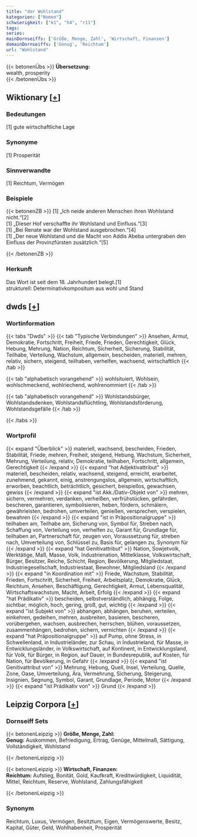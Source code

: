 ```yaml
---
title: "der Wohlstand"
kategorien: ["Nomen"]
schwierigkeit: ["k1", "h4", "r11"]
tags:
series:
mainDornseiffs: ['Größe, Menge, Zahl', 'Wirtschaft, Finanzen']
domainDornseiffs: ['Genug', 'Reichtum']
url: "Wohlstand"
---
```


{{< betonenÜbs >}}
**Übersetzung:**  
wealth, prosperity  
{{< /betonenÜbs >}}

## Wiktionary [[+](https://de.wiktionary.org/wiki/Wohlstand)]

### Bedeutungen
[1] gute wirtschaftliche Lage  

### Synonyme
[1] Prosperität  

### Sinnverwandte
[1] Reichtum, Vermögen  

### Beispiele
{{< betonenZB >}}
[1] „Ich neide anderen Menschen ihren Wohlstand nicht.“[2]  
[1] „Dieser Hof verschaffte ihr Wohlstand und Einfluss.“[3]  
[1] „Bei Renate war der Wohlstand ausgebrochen.“[4]  
[1] „Der neue Wohlstand und die Macht von Addis Abeba untergraben den Einfluss der Provinzfürsten zusätzlich.“[5]  

{{< /betonenZB >}}
### Herkunft
Das Wort ist seit dem 18. Jahrhundert belegt.[1]  
strukturell: Determinativkompositum aus wohl und Stand  



## dwds [[+](https://www.dwds.de/wb/Wohlstand)]

### Wortinformation
{{< tabs "Dwds" >}}
{{< tab "Typische Verbindungen" >}}
Ansehen, Armut, Demokratie, Fortschritt, Freiheit, Friede, Frieden, Gerechtigkeit, Glück, Hebung, Mehrung, Nation, Reichtum, Sicherheit, Sicherung, Stabilität, Teilhabe, Verteilung, Wachstum, allgemein, bescheiden, materiell, mehren, relativ, sichern, steigend, teilhaben, verhelfen, wachsend, wirtschaftlich
{{< /tab >}}

{{< tab "alphabetisch vorangehend" >}}
wohlsituiert, Wohlsein, wohlschmeckend, wohlriechend, wohlrenommiert
{{< /tab >}}

{{< tab "alphabetisch vorangehend" >}}
Wohlstandsbürger, Wohlstandsdenken, Wohlstandsflüchtling, Wohlstandsförderung, Wohlstandsgefälle
{{< /tab >}}

{{< /tabs >}}

### Wortprofil
{{< expand "Überblick" >}} materiell, wachsend, bescheiden, Frieden, Stabilität, Friede, mehren, Freiheit, steigend, Hebung, Wachstum, Sicherheit, Mehrung, Verteilung, relativ, Demokratie, teilhaben, Fortschritt, allgemein, Gerechtigkeit {{< /expand >}}
{{< expand "hat Adjektivattribut" >}} materiell, bescheiden, relativ, wachsend, steigend, erreicht, erarbeitet, zunehmend, gekannt, einig, anstrengungslos, allgemein, wirtschaftlich, erworben, beachtlich, beträchtlich, gesichert, beispiellos, gewachsen, gewiss {{< /expand >}}
{{< expand "ist Akk./Dativ-Objekt von" >}} mehren, sichern, vermehren, verdanken, verheißen, verfrühstücken, gefährden, bescheren, garantieren, symbolisieren, heben, fördern, schmälern, gewährleisten, bedrohen, umverteilen, genießen, versprechen, verspielen, bewahren {{< /expand >}}
{{< expand "ist in Präpositionalgruppe" >}} teilhaben am, Teilhabe am, Sicherung von, Symbol für, Streben nach, Schaffung von, Verteilung von, verhelfen zu, Garant für, Grundlage für, teilhaben an, Partnerschaft für, zeugen von, Voraussetzung für, streben nach, Umverteilung von, Schlüssel zu, Basis für, gelangen zu, Synonym für {{< /expand >}}
{{< expand "hat Genitivattribut" >}} Nation, Sowjetvolk, Werktätige, Maß, Masse, Volk, Industrienation, Mittelklasse, Volkswirtschaft, Bürger, Besitzer, Reiche, Schicht, Region, Bevölkerung, Mitgliedstaat, Industriegesellschaft, Industriestaat, Bewohner, Mitgliedsland {{< /expand >}}
{{< expand "in Koordination mit" >}} Friede, Wachstum, Stabilität, Frieden, Fortschritt, Sicherheit, Freiheit, Arbeitsplatz, Demokratie, Glück, Reichtum, Ansehen, Beschäftigung, Gerechtigkeit, Armut, Lebensqualität, Wirtschaftswachstum, Macht, Arbeit, Erfolg {{< /expand >}}
{{< expand "hat Prädikativ" >}} bescheiden, selbstverständlich, abhängig, Folge, sichtbar, möglich, hoch, gering, groß, gut, wichtig {{< /expand >}}
{{< expand "ist Subjekt von" >}} abhangen, abhängen, beruhen, verteilen, einkehren, gedeihen, mehren, ausbreiten, basieren, bescheren, vorübergehen, wachsen, ausbrechen, herrschen, blühen, voraussetzen, zusammenhängen, bedrohen, sichern, vernichten {{< /expand >}}
{{< expand "hat Präpositionalgruppe" >}} auf Pump, ohne Stress, in Schwellenland, in Industrieländer, zur Schau, in Industrieland, für Masse, in Entwicklungsländer, in Volkswirtschaft, auf Kontinent, in Entwicklungsland, für Volk, für Bürger, in Region, auf Dauer, in Bundesrepublik, auf Kosten, für Nation, für Bevölkerung, in Gefahr {{< /expand >}}
{{< expand "ist Genitivattribut von" >}} Mehrung, Hebung, Quell, Insel, Verteilung, Quelle, Zone, Oase, Umverteilung, Ära, Vermehrung, Sicherung, Steigerung, Insignien, Segnung, Symbol, Garant, Grundlage, Periode, Motor {{< /expand >}}
{{< expand "ist Prädikativ von" >}} Grund {{< /expand >}}

## Leipzig Corpora [[+](https://corpora.uni-leipzig.de/en/res?word=Wohlstand&corpusId=deu_newscrawl-public_2018)]

### Dornseiff Sets
{{< betonenLeipzig >}}
**Größe, Menge, Zahl:**  
**Genug:** Auskommen, Befriedigung, Ertrag, Genüge, Mittelmaß, Sättigung, Vollständigkeit, Wohlstand  

{{< /betonenLeipzig >}}


{{< betonenLeipzig >}}
**Wirtschaft, Finanzen:**  
**Reichtum:** Aufstieg, Bonität, Gold, Kaufkraft, Kreditwürdigkeit, Liquidität, Mittel, Reichtum, Reserve, Wohlstand, Zahlungsfähigkeit  

{{< /betonenLeipzig >}}

### Synonym
Reichtum, Luxus, Vermögen, Besitztum, Eigen, Vermögenswerte, Besitz, Kapital, Güter, Geld, Wohlhabenheit, Prosperität

